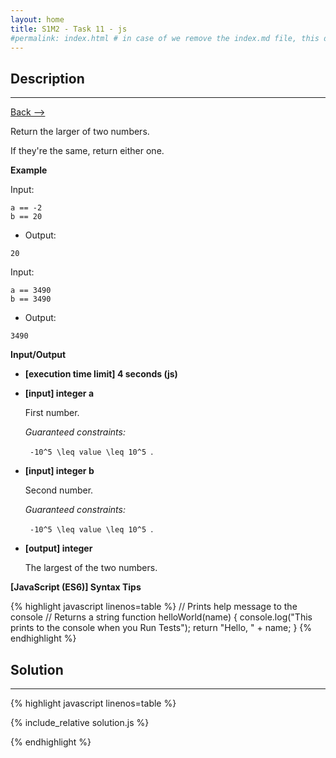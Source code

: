 ```yaml
---
layout: home
title: S1M2 - Task 11 - js
#permalink: index.html # in case of we remove the index.md file, this doc will be the index page
---
```


<div class="row">
<div class="columnStmt" markdown="1">

##  Description
------

[Back --> ](../README.md) 

Return the larger of two numbers.

If they're the same, return either one.

**Example**

Input:
```
a == -2
b == 20
```
-   Output:
```
20
```
Input:
```
a == 3490
b == 3490
```
-   Output:
```
3490
```

**Input/Output**

* **[execution time limit] 4 seconds (js)**

* **[input] integer a**

    First number.

    *Guaranteed constraints:*

    <code type='math/tex'> -10^5 \leq value \leq 10^5 </code>.

* **[input] integer b**

    Second number.

    *Guaranteed constraints:*

    <code type='math/tex'> -10^5 \leq value \leq 10^5 </code>.

* **[output] integer**

    The largest of the two numbers.

**[JavaScript (ES6)] Syntax Tips**

{% highlight javascript linenos=table %}
// Prints help message to the console
// Returns a string
function helloWorld(name) {
    console.log("This prints to the console when you Run Tests");
    return "Hello, " + name;
}
{% endhighlight %}

</div>
<div class="columnSol" markdown="1">

## Solution
------

{% highlight javascript linenos=table %}

{% include_relative solution.js %}

{% endhighlight %}

</div>
</div>
